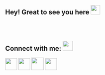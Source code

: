 ## Hey! Great to see you here <img src="https://user-images.githubusercontent.com/64153988/206999317-888120f8-6ba1-4c19-ba35-08e87feb530a.gif" width="30"> 

## Connect with me:  <img src="https://user-images.githubusercontent.com/53649201/99296951-8ef68900-286d-11eb-9bf3-fdb6cf13b585.gif" height="32px" style="padding-top: 50px;">

<p align="left"> 

<a href="https://www.linkedin.com/in/praduman-prajapati" target="_blank" rel="noreferrer"><img src="https://user-images.githubusercontent.com/64153988/206997776-b59bf0bc-7414-4734-9dce-960b7e020bcd.png" width="38" height="38" /></a>
<a 
href="https://www.github.com/praduman8435" target="_blank" rel="noreferrer"><img src="https://user-images.githubusercontent.com/64153988/206997029-389fab74-2555-41a9-b29c-29c81990613e.png" width="38" height="38" /></a>
<a href="http://www.instagram.com/___.praduman.___" target="_blank" rel="noreferrer"><img src="https://user-images.githubusercontent.com/64153988/206997606-66d4eab4-574c-46a5-b24a-a91aaa495781.png" width="40" height="40" /></a>
<a href="https://www.twitter.com/Praduman___" target="_blank" rel="noreferrer"><img src="https://user-images.githubusercontent.com/64153988/206997987-8e2d6f80-dfc1-4917-a27b-47595e676c0f.png" width="38" height="38" /></a>
</p>